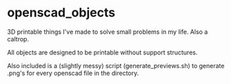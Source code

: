 # openscad_objects
3D printable things I've made to solve small problems in my life. Also a caltrop.

All objects are designed to be printable without support structures.

Also included is a (slightly messy) script (generate_previews.sh) to generate .png's for every openscad file in the directory.
